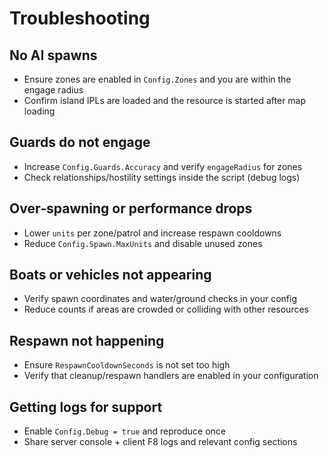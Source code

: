# Troubleshooting

## No AI spawns
- Ensure zones are enabled in `Config.Zones` and you are within the engage radius
- Confirm island IPLs are loaded and the resource is started after map loading

## Guards do not engage
- Increase `Config.Guards.Accuracy` and verify `engageRadius` for zones
- Check relationships/hostility settings inside the script (debug logs)

## Over‑spawning or performance drops
- Lower `units` per zone/patrol and increase respawn cooldowns
- Reduce `Config.Spawn.MaxUnits` and disable unused zones

## Boats or vehicles not appearing
- Verify spawn coordinates and water/ground checks in your config
- Reduce counts if areas are crowded or colliding with other resources

## Respawn not happening
- Ensure `RespawnCooldownSeconds` is not set too high
- Verify that cleanup/respawn handlers are enabled in your configuration

## Getting logs for support
- Enable `Config.Debug = true` and reproduce once
- Share server console + client F8 logs and relevant config sections


